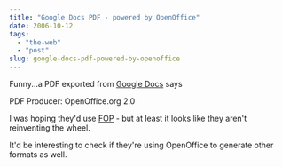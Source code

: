 ```yaml
---
title: "Google Docs PDF - powered by OpenOffice"
date: 2006-10-12
tags: 
  - "the-web"
  - "post"
slug: google-docs-pdf-powered-by-openoffice
---
```


Funny...a PDF exported from [Google Docs](http://docs.google.com) says

PDF Producer: OpenOffice.org 2.0

I was hoping they'd use [FOP](http://xmlgraphics.apache.org/fop) - but at least it looks like they aren't reinventing the wheel.

It'd be interesting to check if they're using OpenOffice to generate other formats as well.
